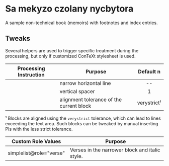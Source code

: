 Sa mekyzo czolany nycbytora
===========================

A sample non-technical book (memoirs) with footnotes and index entries.

Tweaks
------

Several helpers are used to trigger specific treatment during the processing, 
but only if customized ConTeXt stylesheet is used.

|    Processing Instruction   |                 Purpose                  |  Default n |
|-----------------------------|------------------------------------------|:----------:|
| <?divider?>                 | narrow horizontal line                   |     --     |
| <?v-spacer lines="n"?>      | vertical spacer                          |      1     |
| <?alignment tolerance="n"?> | alignment tolerance of the current block | verystrict¹|

¹ Blocks are aligned using the `verystrict` tolerance, which can lead to lines exceeding
  the text area. Such blocks can be tweaked by manual inserting PIs with the less strict 
  tolerance.

|      Custom Role Values     |                    Purpose                     |
|-----------------------------|------------------------------------------------|
| simplelist@role="verse"     | Verses in the narrower block and italic style. |
